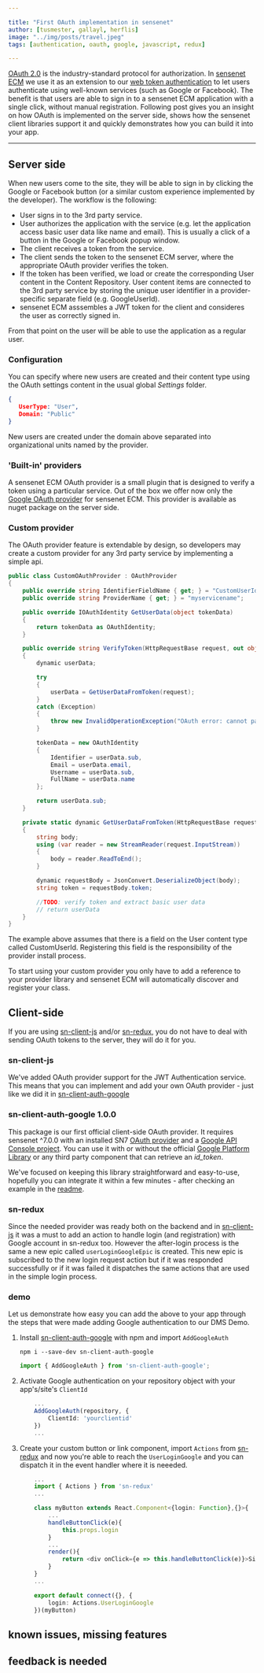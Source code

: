```yaml
---

title: "First OAuth implementation in sensenet"
author: [tusmester, gallayl, herflis]
image: "../img/posts/travel.jpeg"
tags: [authentication, oauth, google, javascript, redux]

---
```


[OAuth 2.0](https://oauth.net/2/) is the industry-standard protocol for authorization. In [sensenet ECM](https://github.com/SenseNet/sensenet) we use it as an extension to our [web token authentication](https://community.sensenet.com/docs/web-token-authentication) to let users authenticate using well-known services (such as Google or Facebook). The benefit is that users are able to sign in to a sensenet ECM application with a single click, without manual registration. Following post gives you an insight on how OAuth is implemented on the server side, shows how the sensenet client libraries support it and quickly demonstrates how you can build it into your app.

---

## Server side

When new users come to the site, they will be able to sign in by clicking the Google or Facebook button (or a similar custom experience implemented by the developer). The workflow is the following:

- User signs in to the 3rd party service.
- User authorizes the application with the service (e.g. let the application access basic user data like name and email). This is usually a click of a button in the Google or Facebook popup window.
- The client receives a token from the service.
- The client sends the token to the sensenet ECM server, where the appropriate OAuth provider verifies the token.
- If the token has been verified, we load or create the corresponding User content in the Content Repository. User content items are connected to the 3rd party service by storing the unique user identifier in a provider-specific separate field (e.g. GoogleUserId).
- sensenet ECM asssembles a JWT token for the client and consideres the user as correctly signed in.

From that point on the user will be able to use the application as a regular user.

### Configuration

You can specify where new users are created and their content type using the OAuth settings content in the usual global *Settings* folder.

```json
{
   UserType: "User",
   Domain: "Public"
}
```

New users are created under the domain above separated into organizational units named by the provider.

### 'Built-in' providers

A sensenet ECM OAuth provider is a small plugin that is designed to verify a token using a particular service. Out of the box we offer now only the [Google OAuth provider](https://github.com/SenseNet/sn-oauth-google) for sensenet ECM. This provider is available as nuget package on the server side.

### Custom provider

The OAuth provider feature is extendable by design, so developers may create a custom provider for any 3rd party service by implementing a simple api.

```csharp
public class CustomOAuthProvider : OAuthProvider
{
    public override string IdentifierFieldName { get; } = "CustomUserId";
    public override string ProviderName { get; } = "myservicename";

    public override IOAuthIdentity GetUserData(object tokenData)
    {
        return tokenData as OAuthIdentity;
    }

    public override string VerifyToken(HttpRequestBase request, out object tokenData)
    {
        dynamic userData;

        try
        {
            userData = GetUserDataFromToken(request);
        }
        catch (Exception)
        {
            throw new InvalidOperationException("OAuth error: cannot parse user data from the request.");
        }

        tokenData = new OAuthIdentity
        {
            Identifier = userData.sub,
            Email = userData.email,
            Username = userData.sub,
            FullName = userData.name
        };

        return userData.sub;
    }

    private static dynamic GetUserDataFromToken(HttpRequestBase request)
    {
        string body;
        using (var reader = new StreamReader(request.InputStream))
        {
            body = reader.ReadToEnd();
        }

        dynamic requestBody = JsonConvert.DeserializeObject(body);
        string token = requestBody.token;

        //TODO: verify token and extract basic user data
        // return userData        
    }
}
``` 

The example above assumes that there is a field on the User content type called CustomUserId. Registering this field is the responsibility of the provider install process.

To start using your custom provider you only have to add a reference to your provider library and sensenet ECM will automatically discover and register your class.

## Client-side

If you are using [sn-client-js](https://github.com/SenseNet/sn-client-js) and/or [sn-redux](https://github.com/SenseNet/sn-redux), you do not have to deal with sending OAuth tokens to the server, they will do it for you.

### sn-client-js

We've added OAuth provider support for the JWT Authentication service. This means that you can implement and add your own OAuth provider - just like we did it in [sn-client-auth-google](https://github.com/SenseNet/sn-client-auth-google) 

### sn-client-auth-google 1.0.0

This package is our first official client-side OAuth provider. It requires sensenet ^7.0.0 with an installed SN7 [OAuth provider](https://github.com/SenseNet/sn-oauth-google) and a [Google API Console project](https://developers.google.com/identity/sign-in/web/devconsole-project). You can use it with or without the official [Google Platform Library](https://developers.google.com/identity/sign-in/web/sign-in) or any third party component that can retrieve an *id_token*.

We've focused on keeping this library straightforward and easy-to-use, hopefully you can integrate it within a few minutes - after checking an example in the [readme](https://github.com/SenseNet/sn-client-auth-google).

### sn-redux

Since the needed provider was ready both on the backend and in [sn-client-js](https://github.com/SenseNet/sn-client-js) it was a must to add an action to handle login (and registration) with Google account in sn-redux too. However the after-login process is the same a new epic called ```userLoginGoogleEpic``` is created. This new epic is subscribed to the new login request action but if it was responded successfully or if it was failed it dispatches the same actions that are used in the simple login process. 

### demo

Let us demonstrate how easy you can add the above to your app through the steps that were made adding Google authentication to our DMS Demo.

1.  Install [sn-client-auth-google](https://github.com/SenseNet/sn-client-auth-google) with npm and import ```AddGoogleAuth```

    ```
    npm i --save-dev sn-client-auth-google
    ```

    ```typescript
    import { AddGoogleAuth } from 'sn-client-auth-google'; 
    ```

2. Activate Google authentication on your repository object with your app's/site's ```ClientId```

    ```typescript
        ...
        AddGoogleAuth(repository, {
            ClientId: 'yourclientid'
        })
        ...
    ```

3. Create your custom button or link component, import ```Actions``` from [sn-redux](https://github.com/SenseNet/sn-redux) and now you're able to reach the ```UserLoginGoogle``` and you can dispatch it in the event handler where it is neeeded.

    ```ts
        ...
        import { Actions } from 'sn-redux'
        ...

        class myButton extends React.Component<{login: Function},{}>{
            ...
            handleButtonClick(e){
                this.props.login
            }
            ...
            render(){
                return <div onClick={e => this.handleButtonClick(e)}>Sign in with Google</div>
            }
        }
        ...

        export default connect({}, {
            login: Actions.UserLoginGoogle
        })(myButton)
    ```

## known issues, missing features
## feedback is needed